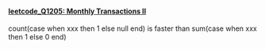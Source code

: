 #### [leetcode_Q1205: Monthly Transactions II](https://github.com/irenejiazhou/sql_manual/blob/main/rows_cols_transformation/leetcode_Q1205.sql)
count(case when xxx then 1 else null end) is faster than sum(case when xxx then 1 else 0 end)
